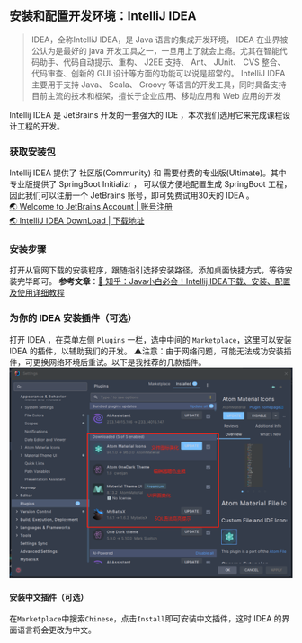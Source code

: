 ## 安装和配置开发环境：IntelliJ IDEA
> IDEA，全称IntelliJ IDEA，是 Java 语言的集成开发环境， IDEA 在业界被公认为是最好的 java 开发工具之一，一旦用上了就会上瘾。尤其在智能代码助手、代码自动提示、重构、 J2EE 支持、 Ant、 JUnit、 CVS 整合、代码审查、创新的 GUI 设计等方面的功能可以说是超常的。
> IntelliJ IDEA 主要用于支持 Java、 Scala、 Groovy 等语言的开发工具，同时具备支持目前主流的技术和框架，擅长于企业应用、移动应用和 Web 应用的开发
>
Intellij IDEA 是 JetBrains 开发的一套强大的 IDE ，本次我们选用它来完成课程设计工程的开发。
### 获取安装包

Intellij IDEA 提供了 社区版(Community) 和 需要付费的专业版(Ultimate)。其中专业版提供了 SpringBoot Initializr ， 可以很方便地配置生成 SpringBoot 工程，因此我们可以注册一个 JetBrains 账号，即可免费试用30天的 IDEA  。<br>
[🌏 Welcome to JetBrains Account | 账号注册](https://account.jetbrains.com/login)
</br>
[🌏 IntelliJ IDEA DownLoad | 下载地址](https://www.jetbrains.com/idea/download/?section=windows)

### 安装步骤
打开从官网下载的安装程序，跟随指引选择安装路径，添加桌面快捷方式，等待安装完毕即可。
**参考文章**：[📖 知乎：Java小白必会！Intellij IDEA下载、安装、配置及使用详细教程](https://www.quanxiaoha.com/idea-pojie/idea-pojie-20241.html)
### 为你的 IDEA 安装插件（可选）
打开 IDEA ，在菜单左侧 `Plugins` 一栏，选中中间的 `Marketplace`，这里可以安装 IDEA 的插件，以辅助我们的开发。
⚠️注意：由于网络问题，可能无法成功安装插件，可更换网络环境后重试。以下是我推荐的几款插件。
<img src="./images/idea_plugins.png"></img>
#### 安装中文插件（可选）
在`Marketplace`中搜索`Chinese`，点击`Install`即可安装中文插件，这时 IDEA 的界面语言将会更改为中文。
